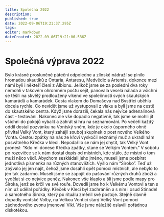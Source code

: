 ```yaml
---
title: Společná 2022
description: 
published: true
date: 2022-09-06T19:21:37.295Z
tags: 
editor: markdown
dateCreated: 2022-09-06T19:21:06.586Z
---
```


# Společná výprava 2022
Bylo krásné prosluněné páteční odpoledne a zlínské nádraží se plnilo hromadou skautíků z Ontaria, Antaresu, Medvědic a Artemis, dokonce mezi námi byli i někteří členi z Albionu. Jelikož jsme se za poslední dva roky nemohli v takovém ohromném počtu sejít, panovala veselá nálada a všichni se těšili na skvělý prodloužený víkend ve společnosti svých skautských kamarádů a kamarádek.
Cesta vlakem do Domašova nad Bystřicí uběhla docela rychle. Co nevidět jsme už vystupovali z vlaku a byli jsme na cestě do skautského centra. Když jsme dorazili, čekala nás nejvíce adrenalinová část - testování. Nakonec ale vše dopadlo negativně, tak jsme se mohli jít všichni do pokojů vybalit a zahrát si hru na seznamování. Po večeři každý oddíl dostal pozvánku na Vontský sněm, kde je okolo úsporného ohně přivítal Velký Vont, který zahájil souboj skupinek o post nového Velkého Vonta. Cestou zpátky na nás ze křoví vyskočil neznámý muž a ukradl nám posvátného Křečka v kleci. Nepodařilo se nám jej chytit, tak Velký Vont pronesl: “Kdo mi donese Křečka zpátky, stane se Velkým Vontem.”
V sobotu po rozcvičce se k nám dostal dopis od místních, kde stálo, že místní o tom muži něco vědí. Abychom seskládali jeho jméno, museli jsme posbírat jednotlivá písmenka na různých stanovištích. Vyšlo nám “Široko”. Teď už zbývalo jej jen najít, čehož jsme dosáhli opět pomocí místních, ale nebylo to jen tak zadarmo. Museli jsme se zapojit do pašování různých druhů zboží a vydělat si co nejvíce peněz. Nakonec vše klaplo a šli jsme podle mapy pro Široka, jenž se krčil ve své rouře. Dovedli jsme ho k Velkému Vontovi a ten s ním už udělal pořádky. Křeček v Kleci byl zachráněn a s ním i osud Stínadel a samotného Široka, který po rituálu změnil své postoje. Stejně slavně dopadly vontské Volby, na Velkou Vontici starý Velký Vont pomocí záchodového zvonu jmenoval Viki. Vše jsme náležitě oslavili pořádnou diskotékou.
